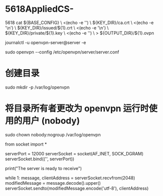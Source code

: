 # 5618AppliedCS-
5618
cat \${BASE_CONFIG} \\
    <(echo -e '<ca>') \\
    \${KEY_DIR}/ca.crt \\
    <(echo -e '</ca>\\n<cert>') \\
    \${KEY_DIR}/issued/\${1}.crt \\
    <(echo -e '</cert>\\n<key>') \\
    \${KEY_DIR}/private/\${1}.key \\
    <(echo -e '</key>') \\
    > \${OUTPUT_DIR}/\${1}.ovpn

journalctl -u openvpn-server@server -e

sudo openvpn --config /etc/openvpn/server/server.conf

# 创建目录
sudo mkdir -p /var/log/openvpn

# 将目录所有者更改为 openvpn 运行时使用的用户 (nobody)
sudo chown nobody:nogroup /var/log/openvpn

from socket import *

serverPort = 12000
serverSocket = socket(AF_INET, SOCK_DGRAM)
serverSocket.bind(('', serverPort))

print("The server is ready to receive")

while 1:
    message, clientAddress = serverSocket.recvfrom(2048)
    modifiedMessage = message.decode().upper()
    serverSocket.sendto(modifiedMessage.encode('utf-8'), clientAddress)
